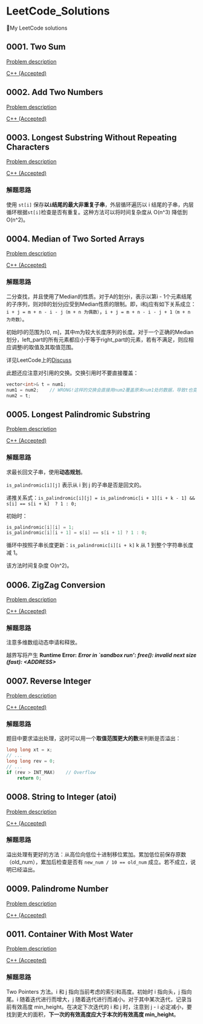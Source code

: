 # LeetCode_Solutions
🎉My LeetCode solutions

## 0001. Two Sum

[Problem description](https://leetcode.com/problems/two-sum/)

[C++ (Accepted)](https://github.com/Heliovic/LeetCode_Solutions/blob/master/0001_Two_Sum/solution.cpp)

## 0002. Add Two Numbers

[Problem description](https://leetcode.com/problems/add-two-numbers/)

[C++ (Accepted)](https://github.com/Heliovic/LeetCode_Solutions/blob/master/0002_Add_Two_Numbers/solution.cpp)

## 0003. Longest Substring Without Repeating Characters

[Problem description](https://leetcode.com/problems/longest-substring-without-repeating-characters/)

[C++ (Accepted)](https://github.com/Heliovic/LeetCode_Solutions/blob/master/0003_Longest_Substring_Without_Repeating_Characters/solution.cpp)

### 解题思路

使用 ```st[i]``` 保存**以```i```结尾的最大非重复子串**，外层循环遍历以 i 结尾的子串，内层循环根据```st[i]```检查是否有重复。这种方法可以将时间复杂度从 O(n^3) 降低到 O(n^2)。

## 0004. Median of Two Sorted Arrays

[Problem description](https://leetcode.com/problems/median-of-two-sorted-arrays/)

[C++ (Accepted)](https://github.com/Heliovic/LeetCode_Solutions/blob/master/0004_Median_of_Two_Sorted_Arrays/solution.cpp)

### 解题思路

二分查找，并且使用了Median的性质。对于A的划分i，表示以第i - 1个元素结尾的子序列，则对B的划分j应受到Median性质的限制。即，i和j应有如下关系成立：```i + j = m + n - i - j（m + n 为偶数）```，```i + j = m + n - i - j + 1（m + n 为奇数）```。

初始时i的范围为[0, m]，其中m为较大长度序列的长度。对于一个正确的Median划分，left_part的所有元素都应小于等于right_part的元素，若有不满足，则应相应调整i的取值及其取值范围。

详见LeetCode上的[Discuss](https://leetcode.com/problems/median-of-two-sorted-arrays/discuss/2481/Share-my-O\(log\(min\(mn\)\)-solution-with-explanation)

此题还应注意对引用的交换。交换引用时不要直接覆盖：

```cpp
vector<int>& t = num1;
num1 = num2;    // WRONG!这样的交换会直接用num2覆盖原来num1处的数据，导致t也变成了num2的数据！
num2 = t;
```
## 0005. Longest Palindromic Substring

[Problem description](https://leetcode.com/problems/longest-palindromic-substring/)

[C++ (Accepted)](https://github.com/Heliovic/LeetCode_Solutions/blob/master/0005_Longest_Palindromic_Substring/solution.cpp)

### 解题思路

求最长回文子串，使用**动态规划**。

```is_palindromic[i][j]``` 表示从 i 到 j 的子串是否是回文的。

递推关系式：```is_palindromic[i][j] = is_palindromic[i + 1][i + k - 1] && s[i] == s[i + k]  ? 1 : 0;```

初始时：

```cpp
is_palindromic[i][i] = 1;
is_palindromic[i][i + 1] = s[i] == s[i + 1] ? 1 : 0;
```

循环中按照子串长度更新：```is_palindromic[i][i + k]``` k 从 1 到整个字符串长度减 1。

该方法时间复杂度 O(n^2)。

## 0006. ZigZag Conversion

[Problem description](https://leetcode.com/problems/zigzag-conversion/)

[C++ (Accepted)](https://github.com/Heliovic/LeetCode_Solutions/blob/master/0006_ZigZag_Conversion/solution.cpp)

### 解题思路

注意多维数组动态申请和释放。

越界写将产生 **Runtime Error:** ***Error in `sandbox run': free(): invalid next size (fast): \<ADDRESS>***

## 0007. Reverse Integer

[Problem description](https://leetcode.com/problems/reverse-integer/)

[C++ (Accepted)](https://github.com/Heliovic/LeetCode_Solutions/blob/master/0007_Reverse_Integer/solution.cpp)

### 解题思路

题目中要求溢出处理，这时可以用一个**取值范围更大的数**来判断是否溢出：

```cpp
long long xt = x;
// ...
long long rev = 0;
// ...
if (rev > INT_MAX)    // Overflow
    return 0;
```

## 0008. String to Integer (atoi)

[Problem description](https://leetcode.com/problems/string-to-integer-atoi/)

[C++ (Accepted)](https://github.com/Heliovic/LeetCode_Solutions/blob/master/0008_String_to_Integer_(atoi)/solution.cpp)

### 解题思路

溢出处理有更好的方法：从高位向低位十进制移位累加。累加低位前保存原数（old_num），累加后检查是否有 ```new_num / 10 == old_num``` 成立。若不成立，说明已经溢出。

## 0009. Palindrome Number

[Problem description](https://leetcode.com/problems/palindrome-number/)

[C++ (Accepted)](https://github.com/Heliovic/LeetCode_Solutions/blob/master/0009_Palindrome_Number/solution.cpp)

## 0011. Container With Most Water

[Problem description](https://leetcode.com/problems/container-with-most-water/)

[C++ (Accepted)](https://github.com/Heliovic/LeetCode_Solutions/blob/master/0011_Container_With_Most_Water/solution.cpp)

### 解题思路

Two Pointers 方法。i 和 j 指向当前考虑的索引和高度。初始时 i 指向头，j 指向尾。i 随着迭代进行而增大，j 随着迭代进行而减小。对于其中某次迭代，记录当前有效高度 min_height。在决定下次迭代的 i 和 j 时，注意到 j - i 必定减小，要找到更大的面积，**下一次的有效高度应大于本次的有效高度 min_height**。
